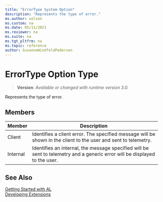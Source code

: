 ```yaml
---
title: "ErrorType System Option"
description: "Represents the type of error."
ms.author: solsen
ms.custom: na
ms.date: 05/11/2021
ms.reviewer: na
ms.suite: na
ms.tgt_pltfrm: na
ms.topic: reference
author: SusanneWindfeldPedersen
---
```

[//]: # (START>DO_NOT_EDIT)
[//]: # (IMPORTANT:Do not edit any of the content between here and the END>DO_NOT_EDIT.)
[//]: # (Any modifications should be made in the .xml files in the ModernDev repo.)
# ErrorType Option Type
> **Version**: _Available or changed with runtime version 3.0._

Represents the type of error.

## Members
|  Member  |  Description  |
|----------------|---------------|
|Client|Identifies a client error. The specified message will be shown in the client to the user and sent to telemetry.|
|Internal|Identifies an internal, the message specified will be sent to telemetry and a generic error will be displayed to the user.|

[//]: # (IMPORTANT: END>DO_NOT_EDIT)
## See Also  
[Getting Started with AL](../../devenv-get-started.md)  
[Developing Extensions](../../devenv-dev-overview.md)  
